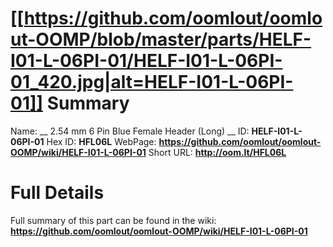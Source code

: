 
[[https://github.com/oomlout/oomlout-OOMP/blob/master/parts/HELF-I01-L-06PI-01/HELF-I01-L-06PI-01_420.jpg|alt=HELF-I01-L-06PI-01]] 
Summary
=================

Name: __ 2.54 mm 6 Pin Blue Female Header (Long) __
ID: __HELF-I01-L-06PI-01__
Hex ID: __HFL06L__
WebPage: __https://github.com/oomlout/oomlout-OOMP/wiki/HELF-I01-L-06PI-01__
Short URL: __http://oom.lt/HFL06L__

Full Details
==========================
Full summary of this part can be found in the wiki:   
__https://github.com/oomlout/oomlout-OOMP/wiki/HELF-I01-L-06PI-01__   


